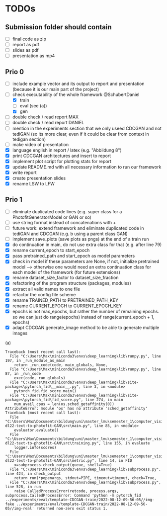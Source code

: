 # TODOs

## Submission folder should contain
- [ ] final code as zip
- [ ] report as pdf
- [ ] slides as pdf
- [ ] presentation as mp4

## Prio 0

- [ ] include example vector and its output to report and presentation (because it is our main part of the project)
- [ ] check executability of the whole framework @SchubertDaniel
  - [x] train
  - [ ] eval (see (a))
  - [x] gen
- [ ] double check / read report MAX
- [ ] double check / read report DANIEL
- [ ] mention in the experiments section that we only useed CDCGAN and not tediGAN (so its more clear, even if it could be clear from context in tedigan section)
- [ ] make video of presentation
- [x] language english in report / latex (e.g. "Abbildung 8")
- [x] print CDCGAN architectures and insert to report
- [x] implement plot script for plotting stats for report
- [x] update README.md with all necessary information to run our framework
- [x] write report
- [x] create presentation slides
- [x] rename LSW to LFW

## Prio 1

- [ ] eliminate duplicated code lines (e.g. super class for a PhotofitGeneratorModel or GAN or so)
- [ ] use string format instead of concatenations with +
- [ ] future work: extend framework and eliminate duplicated code in tediGAN and CDCGAN (e.g. b using a parent class GAN)
- [ ] implement save_plots (save plots as pngs) at the end of a train run
- [x] do continuation in main, do not use extra class for that (e.g. after line 79)
- [x] rename current_epoch to start_epoch
- [x] pass pretrained_path and start_epoch as model parameters
- [x] check in model if these parameters are None, if not, initialize pretrained model --> otherwise one would need an extra continuation class for each model of the framework (for future extensions)
- [x] rename dataset_size_factor to dataset_size_fraction
- [x] refactoring of the program structure (packages, modules)
- [x] extract all valid names to one file
- [x] refactor the config file scheme
- [x] rename TRAINED_PATH to PRETRAINED_PATH_KEY
- [x] rename CURRENT_EPOCH to CURRENT_EPOCH_KEY
- [x] epochs is not max_epochs, but rather the number of remaining epochs. so we can just do range(epochs) instead of range(current_epoch + 1, epochs)
- [x] adapt CDCGAN.generate_image method to be able to generate multiple images

(a)
```
Traceback (most recent call last):
  File "C:\Users\Max\miniconda3\envs\deep_learning\lib\runpy.py", line 197, in _run_module_as_main
    return _run_code(code, main_globals, None,
  File "C:\Users\Max\miniconda3\envs\deep_learning\lib\runpy.py", line 87, in _run_code
    exec(code, run_globals)
  File "C:\Users\Max\miniconda3\envs\deep_learning\lib\site-packages\pytorch_fid\__main__.py", line 3, in <module>
    pytorch_fid.fid_score.main()
  File "C:\Users\Max\miniconda3\envs\deep_learning\lib\site-packages\pytorch_fid\fid_score.py", line 274, in main
    num_avail_cpus = len(os.sched_getaffinity(0))
AttributeError: module 'os' has no attribute 'sched_getaffinity'
Traceback (most recent call last):
  File "C:\Users\Max\Documents\bildung\uni\master_lmu\semester_1\computer_vision_and_deep_learning\cv-dl22-text-to-photofit-GAN\src\main.py", line 85, in <module>
    evaluator.evaluate()
  File "C:\Users\Max\Documents\bildung\uni\master_lmu\semester_1\computer_vision_and_deep_learning\cv-dl22-text-to-photofit-GAN\src\training.py", line 155, in evaluate
    logger.info(scores)
  File "C:\Users\Max\Documents\bildung\uni\master_lmu\semester_1\computer_vision_and_deep_learning\cv-dl22-text-to-photofit-GAN\src\metric.py", line 14, in FID
    x=subprocess.check_output(queue, shell=True)
  File "C:\Users\Max\miniconda3\envs\deep_learning\lib\subprocess.py", line 424, in check_output
    return run(*popenargs, stdout=PIPE, timeout=timeout, check=True,
  File "C:\Users\Max\miniconda3\envs\deep_learning\lib\subprocess.py", line 528, in run
    raise CalledProcessError(retcode, process.args,
subprocess.CalledProcessError: Command 'python -m pytorch_fid ../experiments/eval/template-CDCGAN-train/2022-08-12-09-56-05//img-fake ../experiments/eval/template-CDCGAN-train/2022-08-12-09-56-05//img-real' returned non-zero exit status 1.
```
